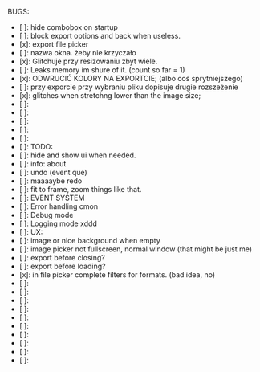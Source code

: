 BUGS:
- [ ]: hide combobox on startup
- [ ]: block export options and back when useless.
- [x]: export file picker
- [ ]: nazwa okna. żeby nie krzyczało 
- [x]: Glitchuje przy resizowaniu zbyt wiele.
- [ ]: Leaks memory im shure of it. (count so far = 1)
- [x]: ODWRUCIĆ KOLORY NA EXPORTCIE; (albo coś sprytniejszego)
- [ ]: przy exporcie przy wybraniu pliku dopisuje drugie rozszeżenie
- [x]: glitches when stretchng lower than the image size;
- [ ]: 
- [ ]: 
- [ ]: 
- [ ]: 
- [ ]: 
- [ ]: 
TODO:
- [ ]: hide and show ui when needed.
- [ ]: info: about
- [ ]: undo (event que)
- [ ]: maaaaybe redo
- [ ]: fit to frame, zoom things like that.
- [ ]: EVENT SYSTEM
- [ ]: Error handling cmon
- [ ]: Debug mode
- [ ]: Logging mode xddd
- [ ]: 
UX:
- [ ]: image or nice background when empty
- [ ]: image picker not fullscreen, normal window (that might be just me)
- [ ]: export before closing?
- [ ]: export before loading?
- [x]: in file picker complete filters for formats. (bad idea, no)
- [ ]:
- [ ]: 
- [ ]: 
- [ ]: 
- [ ]: 
- [ ]: 
- [ ]: 
- [ ]: 
- [ ]: 
- [ ]: 
